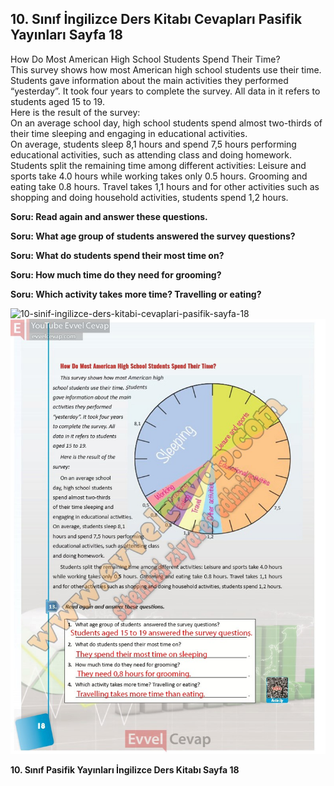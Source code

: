 ## 10. Sınıf İngilizce Ders Kitabı Cevapları Pasifik Yayınları Sayfa 18

How Do Most American High School Students Spend Their Time?  
 This survey shows how most American high school students use their time. Students gave information about the main activities they performed “yesterday”. It took four years to complete the survey. All data in it refers to students aged 15 to 19.  
 Here is the result of the survey:  
 On an average school day, high school students spend almost two-thirds of their time sleeping and engaging in educational activities.  
 On average, students sleep 8,1 hours and spend 7,5 hours performing educational activities, such as attending class and doing homework.  
 Students split the remaining time among different activities: Leisure and sports take 4.0 hours while working takes only 0.5 hours. Grooming and eating take 0.8 hours. Travel takes 1,1 hours and for other activities such as shopping and doing household activities, students spend 1,2 hours.

**Soru: Read again and answer these questions.**

**Soru: What age group of students answered the survey questions?**

**Soru: What do students spend their most time on?**

**Soru: How much time do they need for grooming?**

**Soru: Which activity takes more time? Travelling or eating?**

![10-sinif-ingilizce-ders-kitabi-cevaplari-pasifik-sayfa-18]()![10-sinif-ingilizce-ders-kitabi-cevaplari-pasifik-sayfa-18](./image1.webp)

**10. Sınıf Pasifik Yayınları İngilizce Ders Kitabı Sayfa 18**